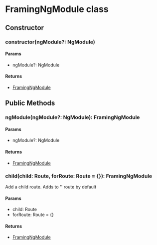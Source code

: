 # FramingNgModule class



## Constructor



### constructor(ngModule?: NgModule)

#### Params

* ngModule?: NgModule

#### Returns

* [FramingNgModule](framing-ng-module-class.md)



## Public Methods



### ngModule(ngModule?: NgModule): FramingNgModule

#### Params

* ngModule?: NgModule

#### Returns

* [FramingNgModule](framing-ng-module-class.md)



### child(child: Route, forRoute: Route = {}): FramingNgModule

Add a child route. Adds to '' route by default

#### Params

* child: Route
* forRoute: Route = {}

#### Returns

* [FramingNgModule](framing-ng-module-class.md)
